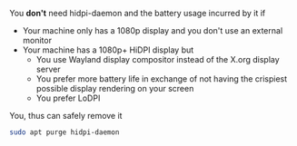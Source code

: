 You **don't** need hidpi-daemon and the battery usage incurred by it if 

- Your machine only has a 1080p display and you don't use an external monitor
- Your machine has a 1080p+ HiDPI display but 
    - You use Wayland display compositor instead of the X.org display server
    - You prefer more battery life in exchange of not having the crispiest possible display rendering on your screen
    - You prefer LoDPI

You, thus can safely remove it 

```bash
sudo apt purge hidpi-daemon 
```
